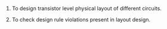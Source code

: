 1. To design transistor level physical layout of different circuits.

2. To check design rule violations present in layout design.